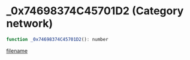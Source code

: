 # _0x74698374C45701D2 (Category network)

```js
function _0x74698374C45701D2(): number
```

[filename](_0x74698374C45701D2_m.md ':include')